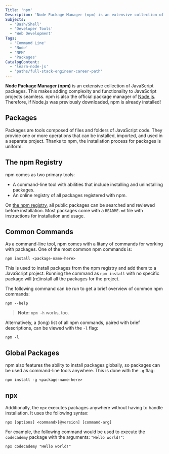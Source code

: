 ```yaml
---
Title: 'npm'
Description: 'Node Package Manager (npm) is an extensive collection of JavaScript packages to enhance projects and add complex functionality with ease.'
Subjects:
  - 'Bash/Shell'
  - 'Developer Tools'
  - 'Web Development'
Tags:
  - 'Command Line'
  - 'Node'
  - 'NPM'
  - 'Packages'
CatalogContent:
  - 'learn-node-js'
  - 'paths/full-stack-engineer-career-path'
---
```


**Node Package Manager (npm)** is an extensive collection of JavaScript packages. This makes adding complexity and functionality to JavaScript projects seamless. npm is also the official package manager of [Node.js](https://www.codecademy.com/resources/docs/open-source/node-js). Therefore, if Node.js was previously downloaded, npm is already installed!

## Packages

Packages are tools composed of files and folders of JavaScript code. They provide one or more operations that can be installed, imported, and used in a separate project. Thanks to npm, the installation process for packages is uniform.

## The npm Registry

npm comes as two primary tools:

- A command-line tool with abilities that include installing and uninstalling packages.
- An online registry of all packages registered with npm.

On [the npm registry](https://www.npmjs.com/), all public packages can be searched and reviewed before installation. Most packages come with a `README.md` file with instructions for installation and usage.

## Common Commands

As a command-line tool, npm comes with a litany of commands for working with packages. One of the most common npm commands is:

```pseudo
npm install <package-name-here>
```

This is used to install packages from the npm registry and add them to a JavaScript project. Running the command as `npm install` with no specific package will (re)install all the packages for the project.

The following command can be run to get a brief overview of common npm commands:

```shell
npm --help
```

> **Note:** `npm -h` works, too.

Alternatively, a (long) list of all npm commands, paired with brief descriptions, can be viewed with the `-l` flag:

```shell
npm -l
```

## Global Packages

npm also features the ability to install packages globally, so packages can be used as command-line tools anywhere. This is done with the `-g` flag:

```pseudo
npm install -g <package-name-here>
```

## npx

Additionally, the `npx` executes packages anywhere without having to handle installation. It uses the following syntax:

```pseudo
npx [options] <command>[@version] [command-arg]
```

For example, the following command would be used to execute the `codecademy` package with the arguments: `"Hello world!"`:

```shell
npx codecademy "Hello world!"
```
